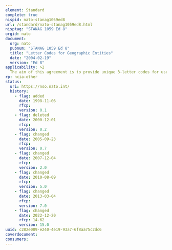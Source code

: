 ```yaml
---
element: Standard
complete: true
nispid: nato-stanag1059ed8
url: /standard/nato-stanag1059ed8.html
nisptag: "STANAG 1059 Ed 8"
orgid: nato
document:
  org: nato
  pubnum: "STANAG 1059 Ed 8"
  title: "Letter Codes for Geographic Entities"
  date: "2004-02-19"
  version: "Ed 8"
applicability: >2
  The aim of this agreement is to provide unique 3-letter codes for use within NATO from 1 April 2004 to distinguish geographical entities, nations and countries.
rp: ncia-other
status:
  uri: https://nso.nato.int/
  history: 
    - flag: added
      date: 1998-11-06
      rfcp: 
      version: 0.1
    - flag: deleted
      date: 2000-12-01
      rfcp: 
      version: 0.2
    - flag: changed
      date: 2005-09-23
      rfcp: 
      version: 0.7
    - flag: changed
      date: 2007-12-04
      rfcp: 
      version: 2.0
    - flag: changed
      date: 2010-08-09
      rfcp: 
      version: 5.0
    - flag: changed
      date: 2013-03-04
      rfcp: 
      version: 7.0
    - flag: changed
      date: 2022-12-20
      rfcp: 14-62
      version: 15.0
uuid: c282e009-e240-4e19-93a7-6f8aa75c2dc6
coverdocument:
consumers:
---
```

